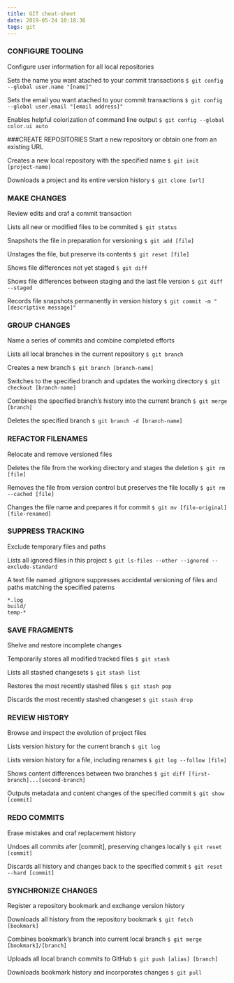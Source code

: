 ```yaml
---
title: GIT cheat-sheet
date: 2019-05-24 10:18:36
tags: git
---
```


### CONFIGURE TOOLING
Configure user information for all local repositories

Sets the name you want atached to your commit transactions
`$ git config --global user.name "[name]"`

Sets the email you want atached to your commit transactions
`$ git config --global user.email "[email address]"`

Enables helpful colorization of command line output
`$ git config --global color.ui auto`

###CREATE REPOSITORIES
Start a new repository or obtain one from an existing URL

Creates a new local repository with the specified name
`$ git init [project-name]`

Downloads a project and its entire version history
`$ git clone [url]`

### MAKE CHANGES
Review edits and craf a commit transaction

Lists all new or modified files to be commited
`$ git status`

Snapshots the file in preparation for versioning
`$ git add [file]`

Unstages the file, but preserve its contents
`$ git reset [file]`

Shows file differences not yet staged
`$ git diff`

Shows file differences between staging and the last file version
`$ git diff --staged`

Records file snapshots permanently in version history
`$ git commit -m "[descriptive message]"`

### GROUP CHANGES
Name a series of commits and combine completed efforts

Lists all local branches in the current repository
`$ git branch`

Creates a new branch
`$ git branch [branch-name]`

Switches to the specified branch and updates the working directory
`$ git checkout [branch-name]`

Combines the specified branch’s history into the current branch
`$ git merge [branch]`

Deletes the specified branch
`$ git branch -d [branch-name]`

### REFACTOR FILENAMES
Relocate and remove versioned files

Deletes the file from the working directory and stages the deletion
`$ git rm [file]`

Removes the file from version control but preserves the file locally
`$ git rm --cached [file]`

Changes the file name and prepares it for commit
`$ git mv [file-original] [file-renamed]`

### SUPPRESS TRACKING
Exclude temporary files and paths

Lists all ignored files in this project
`$ git ls-files --other --ignored --exclude-standard`

A text file named .gitignore suppresses accidental versioning of
files and paths matching the specified paterns
```
*.log
build/
temp-*
```

### SAVE FRAGMENTS
Shelve and restore incomplete changes

Temporarily stores all modified tracked files
`$ git stash`

Lists all stashed changesets
`$ git stash list`

Restores the most recently stashed files
`$ git stash pop`

Discards the most recently stashed changeset
`$ git stash drop`

### REVIEW HISTORY
Browse and inspect the evolution of project files

Lists version history for the current branch
`$ git log`

Lists version history for a file, including renames
`$ git log --follow [file]`

Shows content differences between two branches
`$ git diff [first-branch]...[second-branch]`

Outputs metadata and content changes of the specified commit
`$ git show [commit]`

### REDO COMMITS
Erase mistakes and craf replacement history

Undoes all commits afer [commit], preserving changes locally
`$ git reset [commit]`

Discards all history and changes back to the specified commit
`$ git reset --hard [commit]`

### SYNCHRONIZE CHANGES
Register a repository bookmark and exchange version history

Downloads all history from the repository bookmark
`$ git fetch [bookmark]`

Combines bookmark’s branch into current local branch
`$ git merge [bookmark]/[branch]`

Uploads all local branch commits to GitHub
`$ git push [alias] [branch]`

Downloads bookmark history and incorporates changes
`$ git pull`






